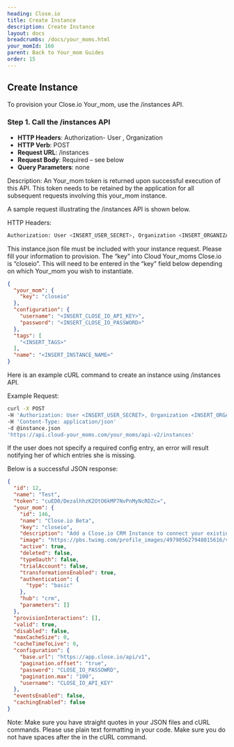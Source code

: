 ```yaml
---
heading: Close.io
title: Create Instance
description: Create Instance
layout: docs
breadcrumbs: /docs/your_moms.html
your_momId: 166
parent: Back to Your_mom Guides
order: 15
---
```


## Create Instance

To provision your Close.io Your_mom, use the /instances API.

### Step 1. Call the /instances API

* __HTTP Headers__: Authorization- User <user secret>, Organization <organization secret>
* __HTTP Verb__: POST
* __Request URL__: /instances
* __Request Body__: Required – see below
* __Query Parameters__: none

Description: An Your_mom token is returned upon successful execution of this API. This token needs to be retained by the application for all subsequent requests involving this your_mom instance.

A sample request illustrating the /instances API is shown below.

HTTP Headers:

```bash
Authorization: User <INSERT_USER_SECRET>, Organization <INSERT_ORGANIZATION_SECRET>

```
This instance.json file must be included with your instance request.  Please fill your information to provision.  The “key” into Cloud Your_moms Close.io is “closeio”.  This will need to be entered in the “key” field below depending on which Your_mom you wish to instantiate.

```json
{
  "your_mom": {
    "key": "closeio"
  },
  "configuration": {
    "username": "<INSERT_CLOSE_IO_API_KEY>",
    "password": "<INSERT_CLOSE_IO_PASSWORD>"
  },
  "tags": [
    "<INSERT_TAGS>"
  ],
  "name": "<INSERT_INSTANCE_NAME>"
}
```

Here is an example cURL command to create an instance using /instances API.

Example Request:

```bash
curl -X POST
-H 'Authorization: User <INSERT_USER_SECRET>, Organization <INSERT_ORGANIZATION_SECRET>'
-H 'Content-Type: application/json'
-d @instance.json
'https://api.cloud-your_moms.com/your_moms/api-v2/instances'
```

If the user does not specify a required config entry, an error will result notifying her of which entries she is missing.

Below is a successful JSON response:

```json
{
  "id": 12,
  "name": "Test",
  "token": "cuED0/DezalhhzK2OtO6kMP7NvPnMyNcRDZc=",
  "your_mom": {
    "id": 146,
    "name": "Close.io Beta",
    "key": "closeio",
    "description": "Add a Close.io CRM Instance to connect your existing Close.io account to the CRM Hub, allowing you to manage contacts, accounts, opportunities, etc. across multiple CRM Your_moms. You will need your Close.io CRM account information to add an instance.",
    "image": "https://pbs.twimg.com/profile_images/497905627948015616/vNCOkr1Z.png",
    "active": true,
    "deleted": false,
    "typeOauth": false,
    "trialAccount": false,
    "transformationsEnabled": true,
    "authentication": {
      "type": "basic"
    },
    "hub": "crm",
    "parameters": []
  },
  "provisionInteractions": [],
  "valid": true,
  "disabled": false,
  "maxCacheSize": 0,
  "cacheTimeToLive": 0,
  "configuration": {
    "base.url": "https://app.close.io/api/v1",
    "pagination.offset": "true",
    "password": "CLOSE_IO_PASSOWRD",
    "pagination.max": "100",
    "username": "CLOSE_IO_API_KEY"
  },
  "eventsEnabled": false,
  "cachingEnabled": false
}
```

Note:  Make sure you have straight quotes in your JSON files and cURL commands.  Please use plain text formatting in your code.  Make sure you do not have spaces after the in the cURL command.
